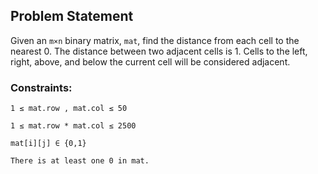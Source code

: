 ## **Problem Statement** 

Given an `m×n` binary matrix, `mat`, find the distance from each cell to the nearest 0. The distance between two adjacent cells is 1. Cells to the left, right, above, and below the current cell will be considered adjacent.

### **Constraints**:

    1 ≤ mat.row , mat.col ≤ 50

    1 ≤ mat.row * mat.col ≤ 2500

    mat[i][j] ∈ {0,1}

    There is at least one 0 in mat.